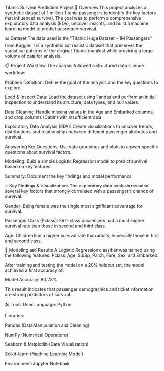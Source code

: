 Titanic Survival Prediction Project
📜 Overview
This project analyzes a synthetic dataset of 1 million Titanic passengers to identify the key factors that influenced survival. The goal was to perform a comprehensive exploratory data analysis (EDA), uncover insights, and build a machine learning model to predict passenger survival.

📊 Dataset
The data used is the "Titanic Huge Dataset - 1M Passengers" from Kaggle. It is a synthetic but realistic dataset that preserves the statistical patterns of the original Titanic manifest while providing a large volume of data for analysis.

📋 Project Workflow
The analysis followed a structured data science workflow:

Problem Definition: Define the goal of the analysis and the key questions to explore.

Load & Inspect Data: Load the dataset using Pandas and perform an initial inspection to understand its structure, data types, and null values.

Data Cleaning: Handle missing values in the Age and Embarked columns, and drop columns (Cabin) with insufficient data.

Exploratory Data Analysis (EDA): Create visualizations to uncover trends, distributions, and relationships between different passenger attributes and survival.

Answering Key Questions: Use data groupings and plots to answer specific questions about survival factors.

Modeling: Build a simple Logistic Regression model to predict survival based on key features.

Summary: Document the key findings and model performance.

💡 Key Findings & Visualizations
The exploratory data analysis revealed several key factors that strongly correlated with a passenger's chance of survival.

Gender: Being female was the single most significant advantage for survival.

Passenger Class (Pclass): First-class passengers had a much higher survival rate than those in second and third class.

Age: Children had a higher survival rate than adults, especially those in first and second class.

🤖 Modeling and Results
A Logistic Regression classifier was trained using the following features: Pclass, Age, SibSp, Parch, Fare, Sex, and Embarked.

After training and testing the model on a 20% holdout set, the model achieved a final accuracy of:

Model Accuracy: 80.23%

This result indicates that passenger demographics and ticket information are strong predictors of survival.

🛠️ Tools Used
Language: Python

Libraries:

Pandas (Data Manipulation and Cleaning)

NumPy (Numerical Operations)

Seaborn & Matplotlib (Data Visualization)

Scikit-learn (Machine Learning Model)

Environment: Jupyter Notebook
